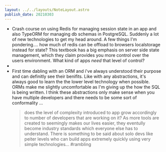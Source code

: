```yaml
---
layout: ../../layouts/NoteLayout.astro
publish_date: 20210303
---
```


- Crash course on using Redis for managing session state in an app and also TypeORM for managing db schemas in PostgreSQL. Suddenly a lot of new technologies to get my head around. A few things I'm pondering.... how much of redis can be offload to browsers localstorage instead for state? This textbook has a big emphasis on server side state management, which they claim provides you more control over the users environment. What kind of apps _need_ that level of control?
-
- First time dabling with an ORM and i've always understood their purpose and can definitly see their benifits. Like with any abstractions, it's always good to learn the the lower level technology when possible. ORMs make me slightly uncomfortable as I'm giving up the how the SQL is being written. I think these abstractions only make sense when you have multiple developers and there needs to be some sort of conformality ...
  > does the level of complexity introduced to app grow accordingly to number of developers that are working on it? As more tools are created to seemingly makes our lives easier, they eventully become industry standards which everyone else has to understand. There is something to be said about solo devs like peiter levels who can build apps extremely quickly using very simple technologies... #rambling
